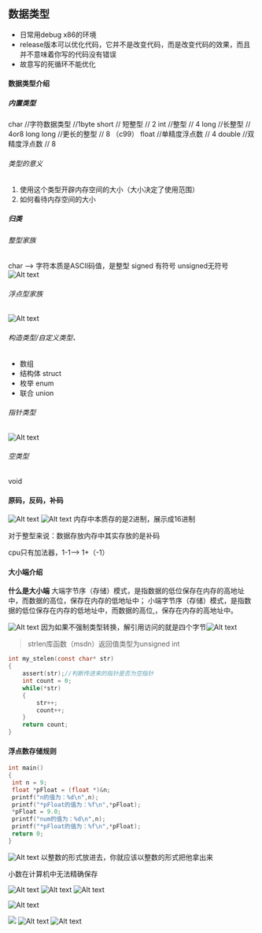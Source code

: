 ## 数据类型


- 日常用debug x86的环境
- release版本可以优化代码，它并不是改变代码，而是改变代码的效果，而且并不意味着你写的代码没有错误
- 故意写的死循环不能优化

 #### 数据类型介绍
 ##### 内置类型
 char  //字符数据类型   //1byte
 short  // 短整型  //  2
 int  //整型  //  4
 long  //长整型  //  4or8
 long long //更长的整型  // 8  （c99）
 float  //单精度浮点数   //  4
 double  //双精度浮点数  //  8

 ###### 类型的意义
 1. 使用这个类型开辟内存空间的大小（大小决定了使用范围）
 2. 如何看待内存空间的大小

##### 归类
###### 整型家族
char  ——>  字符本质是ASCII码值，是整型
signed 有符号
unsigned无符号
![Alt text](image-5.png)

###### 浮点型家族
![Alt text](image-6.png)

###### 构造类型/自定义类型、
- 数组
- 结构体  struct
- 枚举  enum
- 联合  union

###### 指针类型
![Alt text](image-7.png)

###### 空类型
void


#### 原码，反码，补码
![Alt text](image-8.png)
![Alt text](image-9.png)
内存中本质存的是2进制，展示成16进制

对于整型来说：数据存放内存中其实存放的是补码

cpu只有加法器，1-1——> 1+（-1）


#### 大小端介绍

**什么是大小端**
大端字节序（存储）模式，是指数据的低位保存在内存的高地址中，而数据的高位，保存在内存的低地址中；
小端字节序（存储）模式，是指数据的低位保存在内存的低地址中，而数据的高位,，保存在内存的高地址中。

![Alt text](image-10.png)
因为如果不强制类型转换，解引用访问的就是四个字节![Alt text](image-11.png)


> strlen库函数（msdn）返回值类型为unsigned int

```c
int my_stelen(const char* str)
{
    assert(str);//判断传进来的指针是否为空指针
    int count = 0;
    while(*str)
    {
        str++;
        count++;
    }
    return count;
}
```
#### 浮点数存储规则
```c
int main()
{
 int n = 9;
 float *pFloat = (float *)&n;
 printf("n的值为：%d\n",n);
 printf("*pFloat的值为：%f\n",*pFloat);
 *pFloat = 9.0;
 printf("num的值为：%d\n",n);
 printf("*pFloat的值为：%f\n",*pFloat);
 return 0;
}
```
![Alt text](image-12.png)
以整数的形式放进去，你就应该以整数的形式把他拿出来

小数在计算机中无法精确保存

![Alt text](image-13.png)
![Alt text](image-14.png)
![Alt text](image-15.png)


![Alt text](image-16.png)

![ ](image-17.png)
![Alt text](image-18.png)
![Alt text](image-19.png)